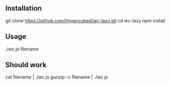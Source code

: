 ## Installation

git clone https://github.com/Hypercubed/wc-lazy.git
cd wc-lazy
npm install


## Usage

./wc.js filename

## Should work

cat filename | ./wc.js
gunzip -c filename | ./wc.js
